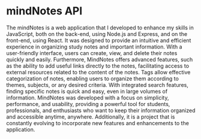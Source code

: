 <h1>mindNotes API</h1>
The mindNotes is a web application that I developed to enhance my skills in JavaScript, both on the back-end, using Node.js and Express, and on the front-end, using React. It was designed to provide an intuitive and efficient experience in organizing study notes and important information. With a user-friendly interface, users can create, view, and delete their notes quickly and easily.
Furthermore, MindNotes offers advanced features, such as the ability to add useful links directly to the notes, facilitating access to external resources related to the content of the notes. Tags allow effective categorization of notes, enabling users to organize them according to themes, subjects, or any desired criteria.
With integrated search features, finding specific notes is quick and easy, even in large volumes of information.
MindNotes was developed with a focus on simplicity, performance, and usability, providing a powerful tool for students, professionals, and enthusiasts who want to keep their information organized and accessible anytime, anywhere. Additionally, it is a project that is constantly evolving to incorporate new features and enhancements to the application.
